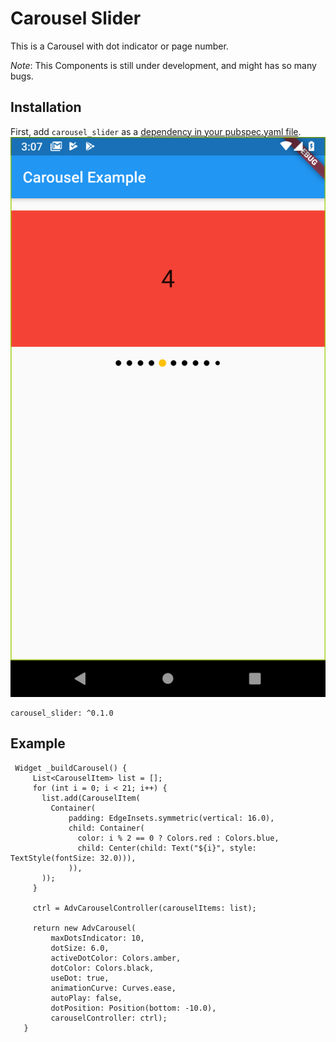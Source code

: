 # Carousel Slider

This is a Carousel with dot indicator or page number.

*Note*: This Components is still under development, and  might has so many bugs.

## Installation


First, add `carousel_slider` as a [dependency in your pubspec.yaml file](https://flutter.io/platform-plugins/).
![alt text](https://github.com/Suzaku10/carousel_slider/blob/master/image_sample/Screenshot_1564128434.png "Example")
```
carousel_slider: ^0.1.0
```

## Example
```
 Widget _buildCarousel() {
     List<CarouselItem> list = [];
     for (int i = 0; i < 21; i++) {
       list.add(CarouselItem(
         Container(
             padding: EdgeInsets.symmetric(vertical: 16.0),
             child: Container(
               color: i % 2 == 0 ? Colors.red : Colors.blue,
               child: Center(child: Text("${i}", style: TextStyle(fontSize: 32.0))),
             )),
       ));
     }

     ctrl = AdvCarouselController(carouselItems: list);

     return new AdvCarousel(
         maxDotsIndicator: 10,
         dotSize: 6.0,
         activeDotColor: Colors.amber,
         dotColor: Colors.black,
         useDot: true,
         animationCurve: Curves.ease,
         autoPlay: false,
         dotPosition: Position(bottom: -10.0),
         carouselController: ctrl);
   }
```